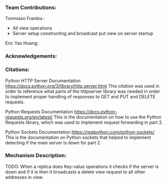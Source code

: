 ### Team Contributions:

Tommaso Framba :
* All view operations
* Server setup constructing and broadcast put view on server startup

Eric Yao Huang:

### Acknowledgements: 


### Citations:
Python HTTP Server Documentation https://docs.python.org/3/library/http.server.html This citation was used in order to reference what parts of the httpserver library was needed in order to implement proper handling of responses to GET and PUT and DELETE requests.

Python Requests Documentation https://docs.python-requests.org/en/latest/ This is the documentation on how to use the Python Requests library, which was used to implement request forwarding in part 2.

Python Sockets Documentation https://realpython.com/python-sockets/ This is the documentation on Python sockets that helped to implement detecting if the main server is down for part 2.

### Mechanism Description:
TODO: When a replica does Key-value operations it checks if the server is down and if it is then it broadcasts a delete view request to all other addresses in view.
